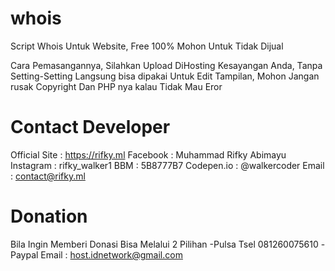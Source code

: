 # whois
Script Whois Untuk Website, Free 100% Mohon Untuk Tidak Dijual

Cara Pemasangannya, Silahkan Upload DiHosting Kesayangan Anda, Tanpa Setting-Setting
Langsung bisa dipakai
Untuk Edit Tampilan, Mohon Jangan rusak Copyright Dan PHP nya kalau Tidak Mau Eror

# Contact Developer
Official Site : https://rifky.ml
Facebook : Muhammad Rifky Abimayu
Instagram : rifky_walker1
BBM : 5B8777B7
Codepen.io : @walkercoder
Email : contact@rifky.ml

# Donation 
Bila Ingin Memberi Donasi Bisa Melalui 2 Pilihan
-Pulsa Tsel
081260075610
-Paypal
Email : host.idnetwork@gmail.com
